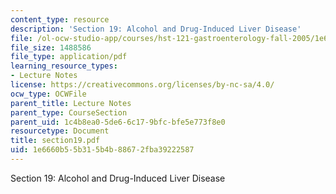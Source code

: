 ```yaml
---
content_type: resource
description: 'Section 19: Alcohol and Drug-Induced Liver Disease'
file: /ol-ocw-studio-app/courses/hst-121-gastroenterology-fall-2005/1e6660b55b315b4b88672fba39222587_section19.pdf
file_size: 1488586
file_type: application/pdf
learning_resource_types:
- Lecture Notes
license: https://creativecommons.org/licenses/by-nc-sa/4.0/
ocw_type: OCWFile
parent_title: Lecture Notes
parent_type: CourseSection
parent_uid: 1c4b8ea0-5de6-6c17-9bfc-bfe5e773f8e0
resourcetype: Document
title: section19.pdf
uid: 1e6660b5-5b31-5b4b-8867-2fba39222587
---
```

Section 19: Alcohol and Drug-Induced Liver Disease